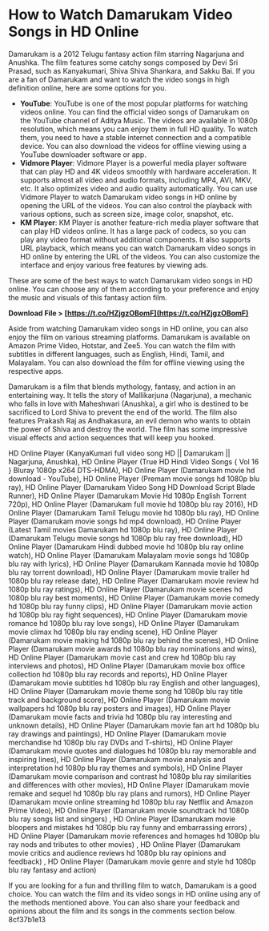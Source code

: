 
 
# How to Watch Damarukam Video Songs in HD Online
 
Damarukam is a 2012 Telugu fantasy action film starring Nagarjuna and Anushka. The film features some catchy songs composed by Devi Sri Prasad, such as Kanyakumari, Shiva Shiva Shankara, and Sakku Bai. If you are a fan of Damarukam and want to watch the video songs in high definition online, here are some options for you.
 
- **YouTube**: YouTube is one of the most popular platforms for watching videos online. You can find the official video songs of Damarukam on the YouTube channel of Aditya Music. The videos are available in 1080p resolution, which means you can enjoy them in full HD quality. To watch them, you need to have a stable internet connection and a compatible device. You can also download the videos for offline viewing using a YouTube downloader software or app.
- **Vidmore Player**: Vidmore Player is a powerful media player software that can play HD and 4K videos smoothly with hardware acceleration. It supports almost all video and audio formats, including MP4, AVI, MKV, etc. It also optimizes video and audio quality automatically. You can use Vidmore Player to watch Damarukam video songs in HD online by opening the URL of the videos. You can also control the playback with various options, such as screen size, image color, snapshot, etc.
- **KM Player**: KM Player is another feature-rich media player software that can play HD videos online. It has a large pack of codecs, so you can play any video format without additional components. It also supports URL playback, which means you can watch Damarukam video songs in HD online by entering the URL of the videos. You can also customize the interface and enjoy various free features by viewing ads.

These are some of the best ways to watch Damarukam video songs in HD online. You can choose any of them according to your preference and enjoy the music and visuals of this fantasy action film.
 
**Download File > [https://t.co/HZjgzOBomF](https://t.co/HZjgzOBomF)**


  
Aside from watching Damarukam video songs in HD online, you can also enjoy the film on various streaming platforms. Damarukam is available on Amazon Prime Video, Hotstar, and Zee5. You can watch the film with subtitles in different languages, such as English, Hindi, Tamil, and Malayalam. You can also download the film for offline viewing using the respective apps.
 
Damarukam is a film that blends mythology, fantasy, and action in an entertaining way. It tells the story of Mallikarjuna (Nagarjuna), a mechanic who falls in love with Maheshwari (Anushka), a girl who is destined to be sacrificed to Lord Shiva to prevent the end of the world. The film also features Prakash Raj as Andhakasura, an evil demon who wants to obtain the power of Shiva and destroy the world. The film has some impressive visual effects and action sequences that will keep you hooked.
 
HD Online Player (KanyaKumari full video song HD || Damarukam || Nagarjuna, Anushka),  HD Online Player (True HD Hindi Video Songs { Vol 16 } Bluray 1080p x264 DTS-HDMA),  HD Online Player (Damarukam movie hd download - YouTube),  HD Online Player (Premam movie songs hd 1080p blu ray),  HD Online Player (Damarukam Video Song HD Download Script Blade Runner),  HD Online Player (Damarukam Movie Hd 1080p English Torrent 720p),  HD Online Player (Damarukam full movie hd 1080p blu ray 2016),  HD Online Player (Damarukam Tamil Telugu movie hd 1080p blu ray),  HD Online Player (Damarukam movie songs hd mp4 download),  HD Online Player (Latest Tamil movies Damarukam hd 1080p blu ray),  HD Online Player (Damarukam Telugu movie songs hd 1080p blu ray free download),  HD Online Player (Damarukam Hindi dubbed movie hd 1080p blu ray online watch),  HD Online Player (Damarukam Malayalam movie songs hd 1080p blu ray with lyrics),  HD Online Player (Damarukam Kannada movie hd 1080p blu ray torrent download),  HD Online Player (Damarukam movie trailer hd 1080p blu ray release date),  HD Online Player (Damarukam movie review hd 1080p blu ray ratings),  HD Online Player (Damarukam movie scenes hd 1080p blu ray best moments),  HD Online Player (Damarukam movie comedy hd 1080p blu ray funny clips),  HD Online Player (Damarukam movie action hd 1080p blu ray fight sequences),  HD Online Player (Damarukam movie romance hd 1080p blu ray love songs),  HD Online Player (Damarukam movie climax hd 1080p blu ray ending scene),  HD Online Player (Damarukam movie making hd 1080p blu ray behind the scenes),  HD Online Player (Damarukam movie awards hd 1080p blu ray nominations and wins),  HD Online Player (Damarukam movie cast and crew hd 1080p blu ray interviews and photos),  HD Online Player (Damarukam movie box office collection hd 1080p blu ray records and reports),  HD Online Player (Damarukam movie subtitles hd 1080p blu ray English and other languages),  HD Online Player (Damarukam movie theme song hd 1080p blu ray title track and background score),  HD Online Player (Damarukam movie wallpapers hd 1080p blu ray posters and images),  HD Online Player (Damarukam movie facts and trivia hd 1080p blu ray interesting and unknown details),  HD Online Player (Damarukam movie fan art hd 1080p blu ray drawings and paintings),  HD Online Player (Damarukam movie merchandise hd 1080p blu ray DVDs and T-shirts),  HD Online Player (Damarukam movie quotes and dialogues hd 1080p blu ray memorable and inspiring lines),  HD Online Player (Damarukam movie analysis and interpretation hd 1080p blu ray themes and symbols),  HD Online Player (Damarukam movie comparison and contrast hd 1080p blu ray similarities and differences with other movies),  HD Online Player (Damarukam movie remake and sequel hd 1080p blu ray plans and rumors),  HD Online Player (Damarukam movie online streaming hd 1080p blu ray Netflix and Amazon Prime Video),  HD Online Player (Damarukam movie soundtrack hd 1080p blu ray songs list and singers) ,  HD Online Player (Damarukam movie bloopers and mistakes hd 1080p blu ray funny and embarrassing errors) ,  HD Online Player (Damarukam movie references and homages hd 1080p blu ray nods and tributes to other movies) ,  HD Online Player (Damarukam movie critics and audience reviews hd 1080p blu ray opinions and feedback) ,  HD Online Player (Damarukam movie genre and style hd 1080p blu ray fantasy and action)
 
If you are looking for a fun and thrilling film to watch, Damarukam is a good choice. You can watch the film and its video songs in HD online using any of the methods mentioned above. You can also share your feedback and opinions about the film and its songs in the comments section below.
 8cf37b1e13
 
